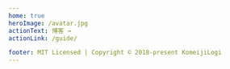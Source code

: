 ```yaml
---
home: true
heroImage: /avatar.jpg
actionText: 博客 →
actionLink: /guide/

footer: MIT Licensed | Copyright © 2018-present KomeijiLogi
---
```



